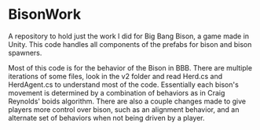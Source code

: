 # BisonWork
A repository to hold just the work I did for Big Bang Bison, a game made in Unity. This code handles all components of the prefabs for bison and bison spawners.

Most of this code is for the behavior of the Bison in BBB. There are multiple iterations of some files, look in the v2 folder and read Herd.cs and HerdAgent.cs to understand most of the code. Essentially each bison's movement is determined by a combination of behaviors as in Craig Reynolds' boids algorithm. There are also a couple changes made to give players more control over bison, such as an alignment behavior, and an alternate set of behaviors when not being driven by a player.
